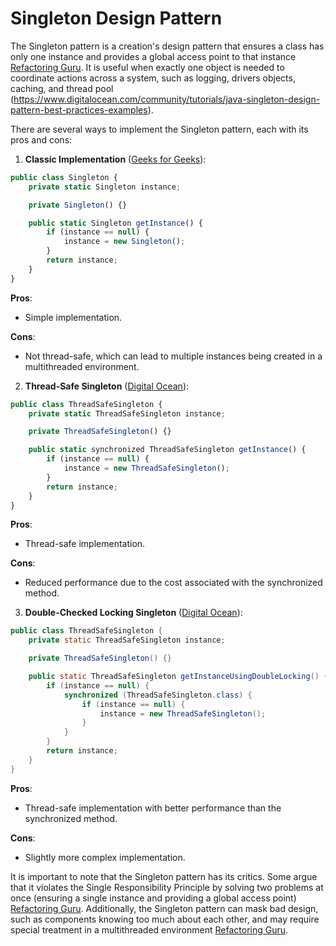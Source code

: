 # Singleton Design Pattern

The Singleton pattern is a creation's design pattern that ensures a class has only one instance and provides a global access point to that instance [Refactoring Guru](https://refactoring.guru/design-patterns/singleton). It is useful when exactly one object is needed to coordinate actions across a system, such as logging, drivers objects, caching, and thread pool (https://www.digitalocean.com/community/tutorials/java-singleton-design-pattern-best-practices-examples).

There are several ways to implement the Singleton pattern, each with its pros and cons:

1. **Classic Implementation** ([Geeks for Geeks](https://www.geeksforgeeks.org/singleton-design-pattern/)):

```js
public class Singleton {
    private static Singleton instance;

    private Singleton() {}

    public static Singleton getInstance() {
        if (instance == null) {
            instance = new Singleton();
        }
        return instance;
    }
}
```

**Pros**:
- Simple implementation.

**Cons**:
- Not thread-safe, which can lead to multiple instances being created in a multithreaded environment.

2. **Thread-Safe Singleton** ([Digital Ocean](https://www.digitalocean.com/community/tutorials/java-singleton-design-pattern-best-practices-examples)):

```js
public class ThreadSafeSingleton {
    private static ThreadSafeSingleton instance;

    private ThreadSafeSingleton() {}

    public static synchronized ThreadSafeSingleton getInstance() {
        if (instance == null) {
            instance = new ThreadSafeSingleton();
        }
        return instance;
    }
}
```

**Pros**:
- Thread-safe implementation.

**Cons**:
- Reduced performance due to the cost associated with the synchronized method.

3. **Double-Checked Locking Singleton** ([Digital Ocean](https://www.digitalocean.com/community/tutorials/java-singleton-design-pattern-best-practices-examples)):

```java
public class ThreadSafeSingleton {
    private static ThreadSafeSingleton instance;

    private ThreadSafeSingleton() {}

    public static ThreadSafeSingleton getInstanceUsingDoubleLocking() {
        if (instance == null) {
            synchronized (ThreadSafeSingleton.class) {
                if (instance == null) {
                    instance = new ThreadSafeSingleton();
                }
            }
        }
        return instance;
    }
}
```

**Pros**:
- Thread-safe implementation with better performance than the synchronized method.

**Cons**:
- Slightly more complex implementation.

It is important to note that the Singleton pattern has its critics. Some argue that it violates the Single Responsibility Principle by solving two problems at once (ensuring a single instance and providing a global access point) [Refactoring Guru](https://refactoring.guru/design-patterns/singleton). Additionally, the Singleton pattern can mask bad design, such as components knowing too much about each other, and may require special treatment in a multithreaded environment [Refactoring Guru](https://refactoring.guru/design-patterns/singleton). 